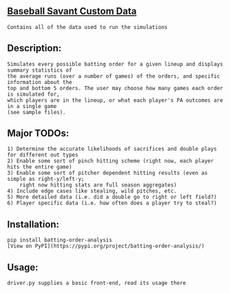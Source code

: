 ## [Baseball Savant Custom Data](https://baseballsavant.mlb.com/leaderboard/custom?year=2021&type=batter&filter=&sort=0&sortDir=desc&min=50&selections=b_total_pa,b_single,b_double,b_triple,b_home_run,b_strikeout,b_walk,on_base_percent,on_base_plus_slg,b_catcher_interf,b_hit_by_pitch,b_out_fly,b_out_ground,b_out_line_drive,b_out_popup,r_caught_stealing_2b,r_caught_stealing_3b,r_caught_stealing_home,r_stolen_base_2b,r_stolen_base_3b,r_stolen_base_home,woba,pull_percent,straightaway_percent,opposite_percent,&chart=false&x=b_total_pa&y=b_total_pa&r=no&chartType=beeswarm)
    Contains all of the data used to run the simulations

## Description:
    Simulates every possible batting order for a given lineup and displays summary statistics of
    the average runs (over a number of games) of the orders, and specific information about the
    top and bottom 5 orders. The user may choose how many games each order is simulated for,
    which players are in the lineup, or what each player's PA outcomes are in a single game
    (see sample files).

## Major TODOs:
    1) Determine the accurate likelihoods of sacrifices and double plays for different out types
    2) Enable some sort of pinch hitting scheme (right now, each player hits the entire game)
    3) Enable some sort of pitcher dependent hitting results (even as simple as right-y/left-y;
        right now hitting stats are full season aggregates)
    4) Include edge cases like stealing, wild pitches, etc.
    5) More detailed data (i.e. did a double go to right or left field?)
    6) Player specific data (i.e. how often does a player try to steal?)

## Installation:
    pip install batting-order-analysis
    [View on PyPI](https://pypi.org/project/batting-order-analysis/)

## Usage:
    driver.py supplies a basic front-end, read its usage there
